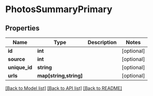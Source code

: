 # PhotosSummaryPrimary

## Properties
Name | Type | Description | Notes
------------ | ------------- | ------------- | -------------
**id** | **int** |  | [optional] 
**source** | **int** |  | [optional] 
**unique_id** | **string** |  | [optional] 
**urls** | **map[string,string]** |  | [optional] 

[[Back to Model list]](../README.md#documentation-for-models) [[Back to API list]](../README.md#documentation-for-api-endpoints) [[Back to README]](../README.md)


